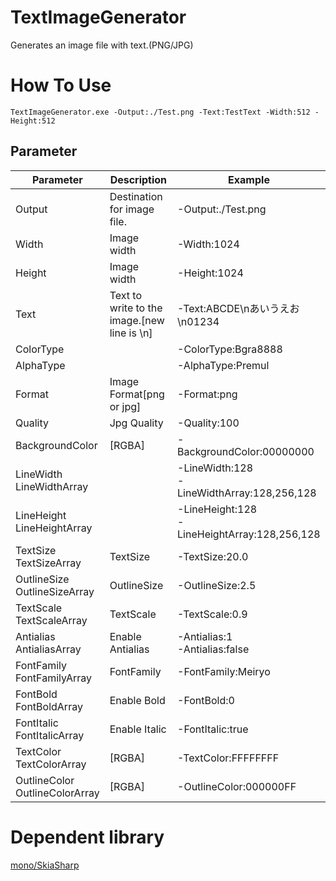 # TextImageGenerator
Generates an image file with text.(PNG/JPG)

# How To Use
```
TextImageGenerator.exe -Output:./Test.png -Text:TestText -Width:512 -Height:512
```

## Parameter
| Parameter | Description | Example |
|---|---|---|
|Output|Destination for image file.|-Output:./Test.png|
|Width|Image width|-Width:1024|
|Height|Image width|-Height:1024|
|Text|Text to write to the image.[new line is \n]|-Text:ABCDE\nあいうえお\n01234|
|ColorType||-ColorType:Bgra8888|
|AlphaType||-AlphaType:Premul|
|Format|Image Format[png or jpg]|-Format:png|
|Quality|Jpg Quality|-Quality:100|
|BackgroundColor|[RGBA]|-BackgroundColor:00000000|
|LineWidth<br>LineWidthArray||-LineWidth:128<br>-LineWidthArray:128,256,128|
|LineHeight<br>LineHeightArray||-LineHeight:128<br>-LineHeightArray:128,256,128|
|TextSize<br>TextSizeArray|TextSize|-TextSize:20.0|
|OutlineSize<br>OutlineSizeArray|OutlineSize|-OutlineSize:2.5|
|TextScale<br>TextScaleArray|TextScale|-TextScale:0.9|
|Antialias<br>AntialiasArray|Enable Antialias|-Antialias:1<br>-Antialias:false|
|FontFamily<br>FontFamilyArray|FontFamily|-FontFamily:Meiryo|
|FontBold<br>FontBoldArray|Enable Bold|-FontBold:0|
|FontItalic<br>FontItalicArray|Enable Italic|-FontItalic:true|
|TextColor<br>TextColorArray|[RGBA]|-TextColor:FFFFFFFF|
|OutlineColor<br>OutlineColorArray|[RGBA]|-OutlineColor:000000FF|


# Dependent library
[mono/SkiaSharp](https://github.com/mono/SkiaSharp)
